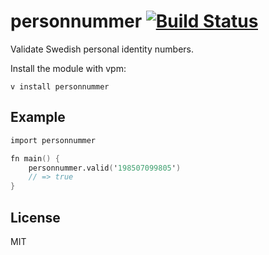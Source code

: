 # personnummer [![Build Status](https://github.com/personnummer/v/workflows/test/badge.svg)](https://github.com/personnummer/v/actions)

Validate Swedish personal identity numbers.

Install the module with vpm:

```
v install personnummer
```

## Example

```v
import personnummer

fn main() {
    personnummer.valid('198507099805')
    // => true
}
```

## License

MIT